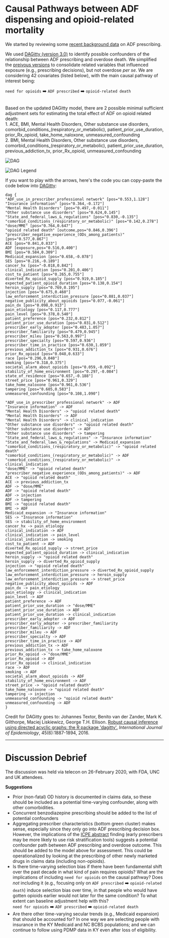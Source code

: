 # Causal Pathways between ADF dispensing and opioid-related mortality

We started by reviewing some [recent background data](https://github.com/opioiddatalab/DAG/blob/master/background.md) on ADF prescribing.<br>

We used [DAGitty (version 3.0)](daggity.net) to identify possible confounders of the relationship between ADF prescribing and overdose death. We simplified the [preivous versions](https://github.com/opioiddatalab/DAG/commits/master/DAGittyCode.md) to consolidate related variables that influenced exposure (e.g., prescribing decisions), but not overdose *per se*. We are considering 42 covariates (listed below), with the main causal pathway of interest being:
<br>

`need for opioids` :arrow_right: `ADF prescribed` :arrow_right: `opioid-related death` 

<br>
Based on the updated DAGitty model, there are 2 possible minimal sufficient adjustment sets for estimating the total effect of ADF on opioid related death:<br>
1. ACE, BMI, Mental Health Disorders, Other substance use disorders, comorbid_conditions_(respiratory_or_metabolic), patient_prior_use_duration, prior_Rx_opioid, take_home_naloxone, unmeasured_confounding<br>
2. BMI, Mental Health Disorders, Other substance use disorders, comorbid_conditions_(respiratory_or_metabolic), patient_prior_use_duration, previous_addiction_tx, prior_Rx_opioid, unmeasured_confounding<br>

![DAG](https://opioiddatalab.github.io/DAG/dagitty-model.png "DAG from Feb 26, 2020")<br>

![DAG Legend](https://opioiddatalab.github.io/DAG/DAGlegend.png "DAGitty legend")<br>

If you want to play with the arrows, here's the code you can copy-paste the code below into [DAGitty](http://www.dagitty.net):<br>

```
dag {
"ADF_use_in_prescriber_professional network" [pos="0.553,1.128"]
"Insurance information" [pos="0.364,-0.172"]
"Mental Health Disorders" [pos="0.497,-0.011"]
"Other substance use disorders" [pos="0.624,0.145"]
"State_and_federal_laws_&_regulations" [pos="0.830,-0.135"]
"comorbid_conditions_(respiratory_or_metabolic)" [pos="0.142,0.278"]
"dose/MME" [pos="0.764,0.647"]
"opioid related death" [outcome,pos="0.846,0.396"]
"prescriber_negative_experience_(ODs_among_patients)" [pos="0.577,0.867"]
ACE [pos="0.841,0.833"]
ADF [exposure,pos="0.516,0.400"]
BMI [pos="0.584,0.309"]
Medicaid_expansion [pos="0.658,-0.078"]
SES [pos="0.216,-0.189"]
cancer_hx [pos="-0.018,0.842"]
clinical_indication [pos="0.201,0.406"]
cost_to_patient [pos="0.265,0.755"]
diverted_Rx_opioid_supply [pos="0.919,0.185"]
expected_patient_opioid_duration [pos="0.138,0.154"]
heroin_supply [pos="0.769,0.195"]
injection [pos="0.675,0.460"]
law_enforcement_interdiction_pressure [pos="0.881,0.037"]
negative_publicity_about_opioids [pos="0.077,-0.061"]
pain_dx [pos="0.098,0.913"]
pain_etiology [pos="0.117,0.777"]
pain_level [pos="0.378,0.540"]
patient_preference [pos="0.232,0.812"]
patient_prior_use_duration [pos="0.031,0.512"]
prescriber_early_adopter [pos="0.483,1.057"]
prescriber_familiarity [pos="0.479,0.945"]
prescriber_mileu [pos="0.563,0.997"]
prescriber_specialty [pos="0.597,0.936"]
prescriber_time_in_practice [pos="0.630,1.059"]
previous_addiction_tx [pos="0.931,0.676"]
prior_Rx_opioid [pos="0.048,0.633"]
race [pos="0.296,0.040"]
smoking [pos="0.318,0.375"]
societal_alarm_about_opioids [pos="0.059,-0.092"]
stability_of_home_environment [pos="0.297,-0.084"]
state_of_residence [pos="0.657,-0.188"]
street_price [pos="0.961,0.329"]
take_home_naloxone [pos="0.961,0.536"]
tampering [pos="0.605,0.583"]
unmeasured_confounding [pos="0.108,1.090"]

"ADF_use_in_prescriber_professional network" -> ADF
"Insurance information" -> ADF
"Mental Health Disorders" -> "opioid related death"
"Mental Health Disorders" -> ADF
"Mental Health Disorders" -> clinical_indication
"Other substance use disorders" -> "opioid related death"
"Other substance use disorders" -> ADF
"Other substance use disorders" -> tampering
"State_and_federal_laws_&_regulations" -> "Insurance information"
"State_and_federal_laws_&_regulations" -> Medicaid_expansion
"comorbid_conditions_(respiratory_or_metabolic)" -> "opioid related death"
"comorbid_conditions_(respiratory_or_metabolic)" -> ADF
"comorbid_conditions_(respiratory_or_metabolic)" -> clinical_indication
"dose/MME" -> "opioid related death"
"prescriber_negative_experience_(ODs_among_patients)" -> ADF
ACE -> "opioid related death"
ACE -> previous_addiction_tx
ADF -> "dose/MME"
ADF -> "opioid related death"
ADF -> injection
ADF -> tampering
BMI -> "opioid related death"
BMI -> ADF
Medicaid_expansion -> "Insurance information"
SES -> "Insurance information"
SES -> stability_of_home_environment
cancer_hx -> pain_etiology
clinical_indication -> ADF
clinical_indication -> pain_level
clinical_indication -> smoking
cost_to_patient -> ADF
diverted_Rx_opioid_supply -> street_price
expected_patient_opioid_duration -> clinical_indication
heroin_supply -> "opioid related death"
heroin_supply -> diverted_Rx_opioid_supply
injection -> "opioid related death"
law_enforcement_interdiction_pressure -> diverted_Rx_opioid_supply
law_enforcement_interdiction_pressure -> heroin_supply
law_enforcement_interdiction_pressure -> street_price
negative_publicity_about_opioids -> ADF
pain_dx -> pain_etiology
pain_etiology -> clinical_indication
pain_level -> ADF
patient_preference -> ADF
patient_prior_use_duration -> "dose/MME"
patient_prior_use_duration -> ADF
patient_prior_use_duration -> clinical_indication
prescriber_early_adopter -> ADF
prescriber_early_adopter -> prescriber_familiarity
prescriber_familiarity -> ADF
prescriber_mileu -> ADF
prescriber_specialty -> ADF
prescriber_time_in_practice -> ADF
previous_addiction_tx -> ADF
previous_addiction_tx -> take_home_naloxone
prior_Rx_opioid -> "dose/MME"
prior_Rx_opioid -> ADF
prior_Rx_opioid -> clinical_indication
race -> ADF
smoking -> ADF
societal_alarm_about_opioids -> ADF
stability_of_home_environment -> ADF
street_price -> "opioid related death"
take_home_naloxone -> "opioid related death"
tampering -> injection
unmeasured_confounding -> "opioid related death"
unmeasured_confounding -> ADF
}

```

Credit for DAGitty goes to:
Johannes Textor, Benito van der Zander, Mark K. Gilthorpe, Maciej Liskiewicz, George T.H. Ellison.
[Robust causal inference using directed acyclic graphs: the R package 'dagitty'.](http://johannes-textor.name/papers/2017-ije.pdf)
<i>International Journal of Epidemiology</i>, 45(6):1887-1894, 2016.

---

# Discussion Debrief
The discussion was held via telecon on 26-February 2020, with FDA, UNC and UK attendees.<br>

**Suggestions**
+ Prior (non-fatal) OD history is documented in claims data, so these should be included as a potential time-varying confounder, along with other comorbidities.
+ Concurrent benzodiazepine prescribing should be added to the list of potential confounders
+ Aggregating prescriber characteristics (bottom green cluster) makes sense, especially since they only go into ADF prescribing decision box. However, the implications of the [ICPE abstract](https://opioiddatalab.github.io/PharmacistPrescriberSurveys/earlyAdopters/ICPEabstractEarlyPrescribers_submitted.html) finding (early prescribers may be more likely to use risk stratification tools) suggests a potential confounder path between ADF prescribing and overdose outcome. This should be added to the model above for assessment. This could be operationalized by looking at the prescribing of other newly marketed drugs in claims data (including non-opioids).
+ Is there time-varying selection bias if there have been fundamental shift over the past decade in what kind of pain requires opioids? What are the implications of including `need for opioids` on the causal pathway? Does *not* including it (e.g., focusing only on `ADF prescribed` :arrow_right: `opioid-related death`) induce selection bias over time, in that people who would have gotten opioids earlier would not later for the same condition? To what extent can baseline adjustment help with this?<br>
`need for opioids` :arrow_right: `ADF prescribed` :arrow_right: `opioid-related death` <br>
+ Are there other time-varying secular trends (e.g., Medicaid expansion) that should be accounted for? In one way we are selecting people with insurance in the KY Medicaid and NC BCBS populations; and we can continue to follow using PDMP data in KY even after loss of eligibility. 



